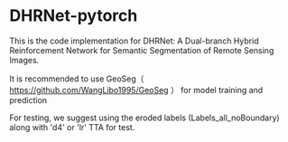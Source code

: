 # DHRNet-pytorch
This is the code implementation for DHRNet: A Dual-branch Hybrid Reinforcement Network for Semantic Segmentation of Remote Sensing Images.

It is recommended to use GeoSeg（ https://github.com/WangLibo1995/GeoSeg ） for model training and prediction

For testing, we suggest using the eroded labels (Labels_all_noBoundary) along with 'd4' or 'lr' TTA for test.
